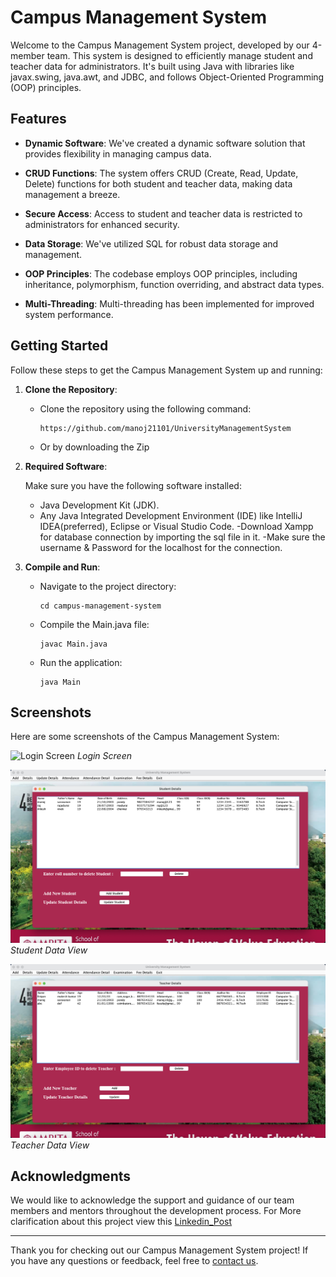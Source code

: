 # Campus Management System

Welcome to the Campus Management System project, developed by our 4-member team. This system is designed to efficiently manage student and teacher data for administrators. It's built using Java with libraries like javax.swing, java.awt, and JDBC, and follows Object-Oriented Programming (OOP) principles.

## Features

- **Dynamic Software**: We've created a dynamic software solution that provides flexibility in managing campus data.

- **CRUD Functions**: The system offers CRUD (Create, Read, Update, Delete) functions for both student and teacher data, making data management a breeze.

- **Secure Access**: Access to student and teacher data is restricted to administrators for enhanced security.

- **Data Storage**: We've utilized SQL for robust data storage and management.

- **OOP Principles**: The codebase employs OOP principles, including inheritance, polymorphism, function overriding, and abstract data types.

- **Multi-Threading**: Multi-threading has been implemented for improved system performance.

## Getting Started

Follow these steps to get the Campus Management System up and running:
1. **Clone the Repository**:
   - Clone the repository using the following command:
     ```
     https://github.com/manoj21101/UniversityManagementSystem
     ```
   - Or by downloading the Zip

2. **Required Software**:

   Make sure you have the following software installed:
   - Java Development Kit (JDK).
   - Any Java Integrated Development Environment (IDE) like IntelliJ IDEA(preferred), Eclipse or Visual Studio Code.
   -Download Xampp for database connection by importing the sql file in it.
   -Make sure the username & Password for the localhost for the connection.

3. **Compile and Run**:
   - Navigate to the project directory:
     ```
     cd campus-management-system
     ```
   - Compile the Main.java file:
     ```
     javac Main.java
     ```
   - Run the application:
     ```
     java Main
     ```

## Screenshots

Here are some screenshots of the Campus Management System:

![Login Screen](/screenshots/login.png)
*Login Screen*

![Student Data](/screenshots/student-data.png)
*Student Data View*

![Teacher Data](/screenshots/teacher-data.png)
*Teacher Data View*


## Acknowledgments

We would like to acknowledge the support and guidance of our team members and mentors throughout the development process.
For More clarification about this project view this [Linkedin_Post](https://www.linkedin.com/posts/manoj-kumaran-s-82a81b27b_campusmanagementsystem-softwaredevelopment-activity-7108437022108753920-kgQe?utm_source=share&utm_medium=member_desktop)

---

Thank you for checking out our Campus Management System project! If you have any questions or feedback, feel free to [contact us](mailto:manojsaravanan10@gmail.com).

